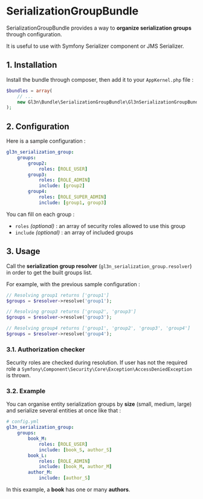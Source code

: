 # SerializationGroupBundle

SerializationGroupBundle provides a way to **organize serialization groups** through configuration.

It is useful to use with Symfony Serializer component or JMS Serializer.

## 1. Installation

Install the bundle through composer, then add it to your ``AppKernel.php`` file :

```php
$bundles = array(
    // ...
    new Gl3n\Bundle\SerializationGroupBundle\Gl3nSerializationGroupBundle(),
);
```

## 2. Configuration

Here is a sample configuration :

```yml
gl3n_serialization_group:
    groups:
        group2:
            roles: [ROLE_USER]
        group3:
            roles: [ROLE_ADMIN]
            include: [group2]
        group4:
            roles: [ROLE_SUPER_ADMIN]
            include: [group1, group3]
```

You can fill on each group :

- ``roles`` *(optional)* : an array of security roles allowed to use this group
- ``include`` *(optional)* : an array of included groups

## 3. Usage

Call the **serialization group resolver** (``gl3n_serialization_group.resolver``) in order to get the built groups list.

For example, with the previous sample configuration :

```php
// Resolving group1 returns ['group1']
$groups = $resolver->resolve('group1');

// Resolving group3 returns ['group2', 'group3']
$groups = $resolver->resolve('group3');

// Resolving group4 returns ['group1', 'group2', 'group3', 'group4']
$groups = $resolver->resolve('group4');
```

### 3.1. Authorization checker

Security roles are checked during resolution. If user has not the required role a ``Symfony\Component\Security\Core\Exception\AccessDeniedException`` is thrown.

### 3.2. Example

You can organise entity serialization groups by **size** (small, medium, large) and serialize several entities at once like that :

```yml
# config.yml
gl3n_serialization_group:
    groups:
        book_M:
            roles: [ROLE_USER]
            include: [book_S, author_S]
        book_L:
            roles: [ROLE_ADMIN]
            include: [book_M, author_M]
        author_M:
            include: [author_S]
```

In this example, a **book** has one or many **authors**.
